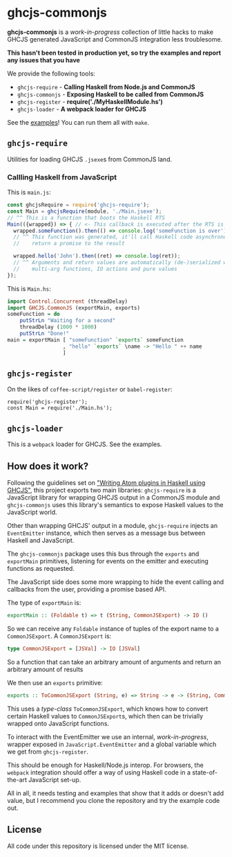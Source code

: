# ghcjs-commonjs
**ghcjs-commonjs** is a _work-in-progress_ collection of little hacks to make
GHCJS generated JavaScript and CommonJS integration less troublesome.

**This hasn't been tested in production yet, so try the examples and report
any issues that you have**

We provide the following tools:

- `ghcjs-require`     - **Calling Haskell from Node.js and CommonJS**
- `ghcjs-commonjs`    - **Exposing Haskell to be called from CommonJS**
- `ghcjs-register`    - **require('./MyHaskellModule.hs')**
- `ghcjs-loader`      - **A webpack loader for GHCJS**

See the [examples](/examples/README.md)! You can run them all with `make`.

## `ghcjs-require`
Utilities for loading GHCJS `.jsexe`s from CommonJS land.

### Callling Haskell from JavaScript
This is `main.js`:
```javascript
const ghcjsRequire = require('ghcjs-require');
const Main = ghcjsRequire(module, './Main.jsexe');
// ^^ This is a function that boots the Haskell RTS
Main(({wrapped}) => { // <- This callback is executed after the RTS is loaded
  wrapped.someFunction().then(() => console.log('someFunction is over'));
  // ^^ This function was generated, it'll call Haskell code asynchronously and
  //    return a promise to the result

  wrapped.hello('John').then((ret) => console.log(ret));
  // ^^ Arguments and return values are automatically (de-)serialized we can use
  //    multi-arg functions, IO actions and pure values
});
```

This is `Main.hs`:
```haskell
import Control.Concurrent (threadDelay)
import GHCJS.CommonJS (exportMain, exports)
someFunction = do
    putStrLn "Waiting for a second"
    threadDelay (1000 * 1000)
    putStrLn "Done!"
main = exportMain [ "someFunction" `exports` someFunction
                  , "hello" `exports` \name -> "Hello " ++ name
                  ]
```

## `ghcjs-register`
On the likes of `coffee-script/register` or `babel-register`:
```
require('ghcjs-register');
const Main = require('./Main.hs');
```

## `ghcjs-loader`
This is a `webpack` loader for GHCJS. See the examples.

## How does it work?
Following the guidelines set on
["Writing Atom plugins in Haskell using GHCJS"](http://edsko.net/2015/02/14/atom-haskell),
this project exports two main libraries: `ghcjs-require` is a JavaScript library
for wrapping GHCJS output in a CommonJS module and `ghcjs-commonjs` uses this
library's semantics to expose Haskell values to the JavaScript world.

Other than wrapping GHCJS' output in a module, `ghcjs-require` injects an
`EventEmitter` instance, which then serves as a message bus between Haskell and
JavaScript.

The `ghcjs-commonjs` package uses this bus through the `exports` and
`exportMain` primitives, listening for events on the emitter and executing
functions as requested.

The JavaScript side does some more wrapping to hide the event calling and
callbacks from the user, providing a promise based API.

The type of `exportMain` is:
```haskell
exportMain :: (Foldable t) => t (String, CommonJSExport) -> IO ()
```

So we can receive any `Foldable` instance of tuples of the export name to a
`CommonJSExport`. A `CommonJSExport` is:
```haskell
type CommonJSExport = [JSVal] -> IO [JSVal]
```

So a function that can take an arbitrary amount of arguments and return an
arbitrary amount of results

We then use an `exports` primitive:
```haskell
exports :: ToCommonJSExport (String, e) => String -> e -> (String, CommonJSExport)
```

This uses a _type-class_ `ToCommonJSExport`, which knows how to convert certain
Haskell values to `CommonJSExport`s, which then can be trivially wrapped onto
JavaScript functions.

To interact with the EventEmitter we use an internal, _work-in-progress_,
wrapper exposed in `JavaScript.EventEmitter` and a global variable which we get
from `ghcjs-register`.

This should be enough for Haskell/Node.js interop. For browsers, the `webpack`
integration should offer a way of using Haskell code in a state-of-the-art
JavaScript set-up.

All in all, it needs testing and examples that show that it adds or doesn't add
value, but I recommend you clone the repository and try the example code out.

## License
All code under this repository is licensed under the MIT license.
